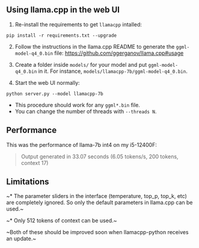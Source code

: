 ## Using llama.cpp in the web UI

1. Re-install the requirements to get `llamacpp` intalled:

```
pip install -r requirements.txt --upgrade
```

2. Follow the instructions in the llama.cpp README to generate the `ggml-model-q4_0.bin` file: https://github.com/ggerganov/llama.cpp#usage

3. Create a folder inside `models/` for your model and put `ggml-model-q4_0.bin` in it. For instance, `models/llamacpp-7b/ggml-model-q4_0.bin`.

4. Start the web UI normally:

```
python server.py --model llamacpp-7b
```

* This procedure should work for any `ggml*.bin` file.
* You can change the number of threads with `--threads N`.

## Performance

This was the performance of llama-7b int4 on my i5-12400F:

> Output generated in 33.07 seconds (6.05 tokens/s, 200 tokens, context 17)

## Limitations

~* The parameter sliders in the interface (temperature, top_p, top_k, etc) are completely ignored. So only the default parameters in llama.cpp can be used.~

~* Only 512 tokens of context can be used.~

~Both of these should be improved soon when llamacpp-python receives an update.~

